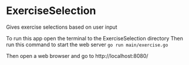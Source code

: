 # ExerciseSelection
Gives exercise selections based on user input

To run this app open the terminal to the ExerciseSelection directory
Then run this command to start the web server
`go run main/exercise.go`

Then open a web browser and go to http://localhost:8080/
